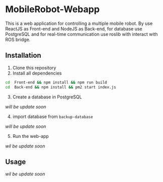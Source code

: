 # MobileRobot-Webapp

This is a web application for controlling a multiple mobile robot. By use ReactJS as Front-end and NodeJS as Back-end, for database use PostgreSQL and for real-time communication use roslib with interact with ROS bridge.

## Installation

1. Clone this repository
2. Install all dependencies
```bash
cd  Front-end && npm install && npm run build
cd  Back-end && npm install && pm2 start index.js
```
3. Create a database in PostgreSQL

*will be update soon*

4. import database from `backup-database`

*will be update soon*

5. Run the web-app

*wil be update soon*

## Usage    

*wil be update soon*


